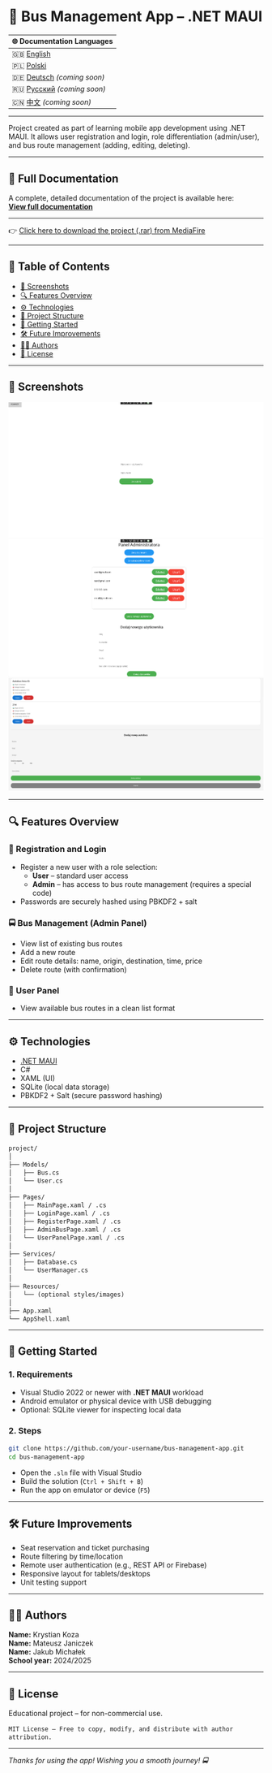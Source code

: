 # 🚌 Bus Management App – .NET MAUI  
| 🌐 Documentation Languages |  
|---------------------------|  
| 🇬🇧 [English](README.md) |  
| 🇵🇱 [Polski](README-PL.md) |  
| 🇩🇪 [Deutsch](README-DE.md) _(coming soon)_ |  
| 🇷🇺 [Русский](README-RU.md) _(coming soon)_ |  
| 🇨🇳 [中文](README-ZH.md) _(coming soon)_ |

---

Project created as part of learning mobile app development using .NET MAUI. It allows user registration and login, role differentiation (admin/user), and bus route management (adding, editing, deleting).

---

## 📄 Full Documentation  
A complete, detailed documentation of the project is available here:  
[**View full documentation**](README-LONGER.md)

---

👉 [Click here to download the project (.rar) from MediaFire](https://www.mediafire.com/file/jiod1vuoa9j1ulv/projekt.rar/file)

---

## 📌 Table of Contents

- [📸 Screenshots](#-screenshots)
- [🔍 Features Overview](#-features-overview)
- [⚙️ Technologies](#️-technologies)
- [📁 Project Structure](#-project-structure)
- [🚀 Getting Started](#-getting-started)
- [🛠 Future Improvements](#-future-improvements)
- [👨‍💻 Authors](#-authors)
- [📄 License](#-license)

---

## 📸 Screenshots

![Login screen](screenshots/loginPage.png)  
![Admin panel](screenshots/admin_panel.png)  
![Add bus route](screenshots/add_bus.png)

---

## 🔍 Features Overview

### 👥 Registration and Login

- Register a new user with a role selection:
  - **User** – standard user access
  - **Admin** – has access to bus route management (requires a special code)
- Passwords are securely hashed using PBKDF2 + salt

### 🚍 Bus Management (Admin Panel)

- View list of existing bus routes
- Add a new route
- Edit route details: name, origin, destination, time, price
- Delete route (with confirmation)

### 👤 User Panel

- View available bus routes in a clean list format

---

## ⚙️ Technologies

- [.NET MAUI](https://learn.microsoft.com/en-us/dotnet/maui/)
- C#
- XAML (UI)
- SQLite (local data storage)
- PBKDF2 + Salt (secure password hashing)

---

## 📁 Project Structure

```
project/
│
├── Models/
│   ├── Bus.cs
│   └── User.cs
│
├── Pages/
│   ├── MainPage.xaml / .cs
│   ├── LoginPage.xaml / .cs
│   ├── RegisterPage.xaml / .cs
│   ├── AdminBusPage.xaml / .cs
│   └── UserPanelPage.xaml / .cs
│
├── Services/
│   ├── Database.cs
│   └── UserManager.cs
│
├── Resources/
│   └── (optional styles/images)
│
├── App.xaml
└── AppShell.xaml
```

---

## 🚀 Getting Started

### 1. Requirements

- Visual Studio 2022 or newer with **.NET MAUI** workload
- Android emulator or physical device with USB debugging
- Optional: SQLite viewer for inspecting local data

### 2. Steps

```bash
git clone https://github.com/your-username/bus-management-app.git
cd bus-management-app
```

- Open the `.sln` file with Visual Studio  
- Build the solution (`Ctrl + Shift + B`)  
- Run the app on emulator or device (`F5`)  

---

## 🛠 Future Improvements

- Seat reservation and ticket purchasing
- Route filtering by time/location
- Remote user authentication (e.g., REST API or Firebase)
- Responsive layout for tablets/desktops
- Unit testing support

---

## 👨‍💻 Authors

**Name:** Krystian Koza  
**Name:** Mateusz Janiczek  
**Name:** Jakub Michałek  
**School year:** 2024/2025

---

## 📄 License

Educational project – for non-commercial use.

```
MIT License – Free to copy, modify, and distribute with author attribution.
```

---

_Thanks for using the app! Wishing you a smooth journey! 🚍_
